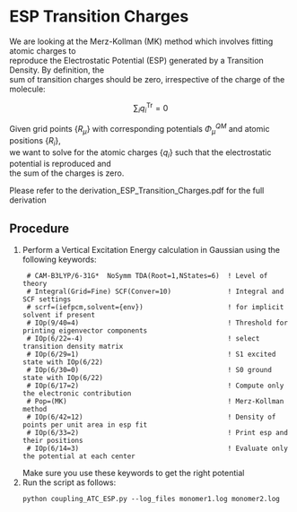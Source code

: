 # ESP Transition Charges

We are looking at the Merz-Kollman (MK) method which involves fitting atomic charges to  
reproduce the Electrostatic Potential (ESP) generated by a Transition Density. By definition, the  
sum of transition charges should be zero, irrespective of the charge of the molecule:

$$
\sum_{i} q^{\text{Tr}}_i = 0
$$

Given grid points $\{R_\mu\}$ with corresponding potentials $\Phi^{QM}_{\mu}$ and atomic positions $\{R_i\}$,  
we want to solve for the atomic charges $\{q_i\}$ such that the electrostatic potential is reproduced and  
the sum of the charges is zero.

Please refer to the derivation_ESP_Transition_Charges.pdf for the full derivation


## Procedure

1. Perform a Vertical Excitation Energy calculation in Gaussian using the following keywords:
   ````
    # CAM-B3LYP/6-31G*  NoSymm TDA(Root=1,NStates=6)  ! Level of theory
    # Integral(Grid=Fine) SCF(Conver=10)              ! Integral and SCF settings
    # scrf=(iefpcm,solvent={env})                     ! for implicit solvent if present
    # IOp(9/40=4)                                     ! Threshold for printing eigenvector components 
    # IOp(6/22=-4)                                    ! select transition density matrix  
    # IOp(6/29=1)                                     ! S1 excited state with IOp(6/22)  
    # IOp(6/30=0)                                     ! S0 ground state with IOp(6/22)  
    # IOp(6/17=2)                                     ! Compute only the electronic contribution
    # Pop=(MK)                                        ! Merz-Kollman method
    # IOp(6/42=12)                                    ! Density of points per unit area in esp fit  
    # IOp(6/33=2)                                     ! Print esp and their positions  
    # IOp(6/14=3)                                     ! Evaluate only the potential at each center
   ````
   Make sure you use these keywords to get the right potential
2. Run the script as follows:
   ````
   python coupling_ATC_ESP.py --log_files monomer1.log monomer2.log
   ````
